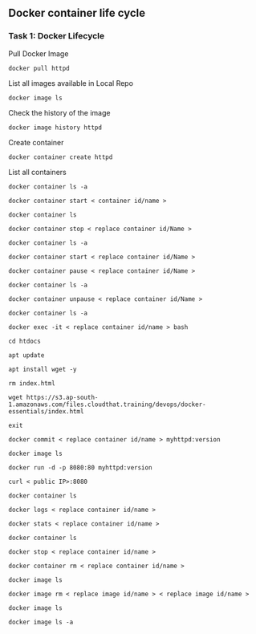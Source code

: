 ## Docker container life cycle

### Task 1: Docker Lifecycle 
Pull Docker Image
```
docker pull httpd
```
List all images available in Local Repo
```
docker image ls
```
Check the history of the image
```
docker image history httpd
```
Create container
```
docker container create httpd
```
List all containers
```
docker container ls -a
```
```
docker container start < container id/name >
```
```
docker container ls
```
```
docker container stop < replace container id/Name >
```
```
docker container ls -a
```
```
docker container start < replace container id/Name >
```
```
docker container pause < replace container id/Name >
```
```
docker container ls -a
```
```
docker container unpause < replace container id/Name >
```
```
docker container ls -a
```
```
docker exec -it < replace container id/name > bash
```
```
cd htdocs
```
```
apt update
```
```
apt install wget -y
```
```
rm index.html
```
```
wget https://s3.ap-south-1.amazonaws.com/files.cloudthat.training/devops/docker-essentials/index.html
```
```
exit
```
```
docker commit < replace container id/name > myhttpd:version
```
```
docker image ls
```
```
docker run -d -p 8080:80 myhttpd:version
```
```
curl < public IP>:8080
```
```
docker container ls
```
```
docker logs < replace container id/name >
```
```
docker stats < replace container id/name >
```
```
docker container ls
```
```
docker stop < replace container id/name >
```
```
docker container rm < replace container id/name >
```
```
docker image ls
```
```
docker image rm < replace image id/name > < replace image id/name >
```
```
docker image ls
```
```
docker image ls -a
```
